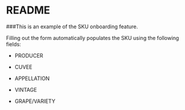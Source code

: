 # README

###This is an example of the SKU onboarding feature.

Filling out the form automatically populates the SKU using the following fields:

* PRODUCER

* CUVEE

* APPELLATION

* VINTAGE

* GRAPE/VARIETY

